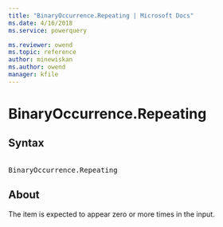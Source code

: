```yaml
---
title: "BinaryOccurrence.Repeating | Microsoft Docs"
ms.date: 4/16/2018
ms.service: powerquery

ms.reviewer: owend
ms.topic: reference
author: minewiskan
ms.author: owend
manager: kfile
---
```

# BinaryOccurrence.Repeating

## Syntax

<pre> 
BinaryOccurrence.Repeating
</pre>

## About

The item is expected to appear zero or more times in the input.
